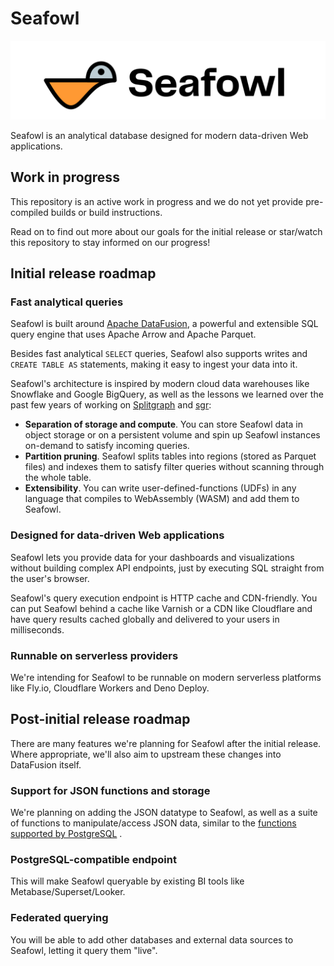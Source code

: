 # Seafowl

![Seafowl](./docs/static/logotype.svg)

Seafowl is an analytical database designed for modern data-driven Web applications.

## Work in progress

This repository is an active work in progress and we do not yet provide pre-compiled builds or build
instructions.

Read on to find out more about our goals for the initial release or star/watch this repository to
stay informed on our progress!

## Initial release roadmap

### Fast analytical queries

Seafowl is built around [Apache DataFusion](https://github.com/apache/arrow-datafusion), a powerful
and extensible SQL query engine that uses Apache Arrow and Apache Parquet.

Besides fast analytical `SELECT` queries, Seafowl also supports writes and `CREATE TABLE AS`
statements, making it easy to ingest your data into it.

Seafowl's architecture is inspired by modern cloud data warehouses like Snowflake and Google
BigQuery, as well as the lessons we learned over the past few years of working on
[Splitgraph](https://www,splitgraph.com/) and [sgr](https://github.com/splitgraph/sgr/):

- **Separation of storage and compute**. You can store Seafowl data in object storage or on a
  persistent volume and spin up Seafowl instances on-demand to satisfy incoming queries.
- **Partition pruning**. Seafowl splits tables into regions (stored as Parquet files) and indexes
  them to satisfy filter queries without scanning through the whole table.
- **Extensibility**. You can write user-defined-functions (UDFs) in any language that compiles to
  WebAssembly (WASM) and add them to Seafowl.

### Designed for data-driven Web applications

Seafowl lets you provide data for your dashboards and visualizations without building complex API
endpoints, just by executing SQL straight from the user's browser.

Seafowl's query execution endpoint is HTTP cache and CDN-friendly. You can put Seafowl behind a
cache like Varnish or a CDN like Cloudflare and have query results cached globally and delivered to
your users in milliseconds.

### Runnable on serverless providers

We're intending for Seafowl to be runnable on modern serverless platforms like Fly.io, Cloudflare
Workers and Deno Deploy.

## Post-initial release roadmap

There are many features we're planning for Seafowl after the initial release. Where appropriate,
we'll also aim to upstream these changes into DataFusion itself.

### Support for JSON functions and storage

We're planning on adding the JSON datatype to Seafowl, as well as a suite of functions to
manipulate/access JSON data, similar to the
[functions supported by PostgreSQL](https://www.postgresql.org/docs/current/functions-json.html) .

### PostgreSQL-compatible endpoint

This will make Seafowl queryable by existing BI tools like Metabase/Superset/Looker.

### Federated querying

You will be able to add other databases and external data sources to Seafowl, letting it query them
"live".
